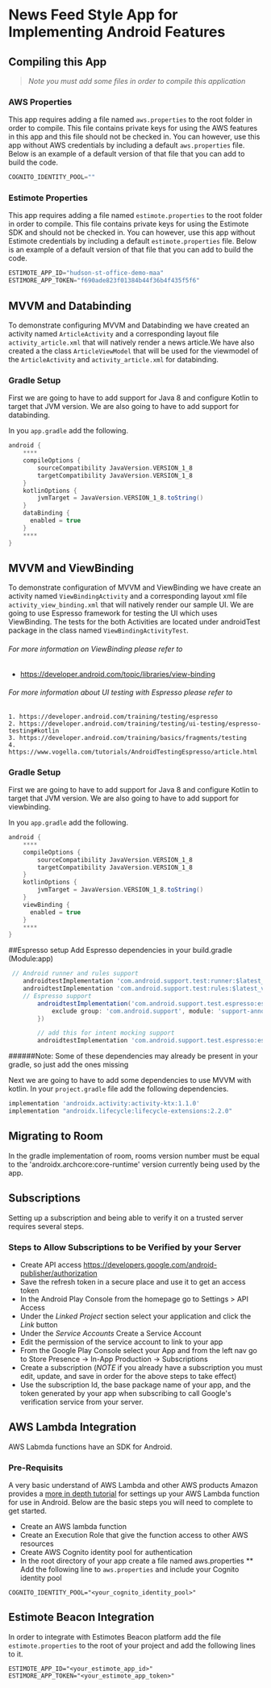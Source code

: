 # News Feed Style App for Implementing Android Features 

## Compiling this App
> *Note you must add some files in order to compile this application*

### AWS Properties
This app requires adding a file named `aws.properties` to the root folder in order to compile. This file contains private keys for using the AWS features in this app and this file should not be checked in.  You can however, use this app without AWS credentials by including a default `aws.properties` file.  Below is an example of a default version of that file that you can add to build the code.

```javascript
COGNITO_IDENTITY_POOL=""
```

### Estimote Properties
This app requires adding a file named `estimote.properties` to the root folder in order to compile.  This file contains private keys for using the Estimote SDK and should not be checked in.  You can however, use this app without Estimote credentials by including a default `estimote.properties` file.  Below is an example of a default version of that file that you can add to build the code. 

```javascript
ESTIMOTE_APP_ID="hudson-st-office-demo-maa"
ESTIMORE_APP_TOKEN="f690ade823f01384b44f36b4f435f5f6"
```

## MVVM and Databinding 
To demonstrate configuring MVVM and Databinding we have created an activity named `ArticleActivity` and a corresponding layout file `activity_article.xml` that will natively render a news article.We have also created a the class `ArticleViewModel` that will be used for the viewmodel of the `ArticleActivity` and `activity_article.xml` for databinding.

### Gradle Setup
First we are going to have to add support for Java 8 and configure Kotlin to target that JVM version. We are also going to have to add support for databinding. 

In you `app.gradle` add the following.
```groovy
android {
    ****
    compileOptions {
        sourceCompatibility JavaVersion.VERSION_1_8
        targetCompatibility JavaVersion.VERSION_1_8
    }
    kotlinOptions {
        jvmTarget = JavaVersion.VERSION_1_8.toString()
    }
    dataBinding {
      enabled = true
    }
    ****
}
```

## MVVM and ViewBinding
To demonstrate configuration of MVVM and ViewBinding we have create an activity named `ViewBindingActivity` and a corresponding layout xml file `activity_view_binding.xml` that will natively render our sample UI. We are going to use Espresso framework for testing the UI which uses ViewBinding. The tests for the both Activities are located under androidTest package in the class named `ViewBindingActivityTest`.
###### For more information on ViewBinding please refer to
 * https://developer.android.com/topic/libraries/view-binding
###### For more information about UI testing with Espresso please refer to
    1. https://developer.android.com/training/testing/espresso
    2. https://developer.android.com/training/testing/ui-testing/espresso-testing#kotlin
    3. https://developer.android.com/training/basics/fragments/testing
    4. https://www.vogella.com/tutorials/AndroidTestingEspresso/article.html
### Gradle Setup
First we are going to have to add support for Java 8 and configure Kotlin to target that JVM version. We are also going to have to add support for viewbinding.

In you `app.gradle` add the following.
```groovy
android {
    ****
    compileOptions {
        sourceCompatibility JavaVersion.VERSION_1_8
        targetCompatibility JavaVersion.VERSION_1_8
    }
    kotlinOptions {
        jvmTarget = JavaVersion.VERSION_1_8.toString()
    }
    viewBinding {
      enabled = true
    }
    ****
}
```
##Espresso setup
Add Espresso dependencies in your build.gradle (Module:app)
```groovy
 // Android runner and rules support
    androidtestImplementation 'com.android.support.test:runner:$latest_version_test_runner'
    androidtestImplementation 'com.android.support.test:rules:$latest_version_test_runner'
    // Espresso support
        androidtestImplementation('com.android.support.test.espresso:espresso-core:$latest_version_espresso', {
            exclude group: 'com.android.support', module: 'support-annotations'
        })

        // add this for intent mocking support
        androidtestImplementation 'com.android.support.test.espresso:espresso-intents:$latest_version_espresso'
```
######Note: Some of these dependencies may already be present in your gradle, so just add the ones missing

Next we are going to have to add some dependencies to use MVVM with kotlin.  In your `project.gradle` file add the following dependencies.
```groovy
implementation 'androidx.activity:activity-ktx:1.1.0'
implementation "androidx.lifecycle:lifecycle-extensions:2.2.0"
```

## Migrating to Room
In the gradle implementation of room, rooms version number must be equal to the 'androidx.archcore:core-runtime' version currently being used by the app.

## Subscriptions
Setting up a subscription and being able to verify it on a trusted server requires several steps. 

### Steps to Allow Subscriptions to be Verified by your Server
* Create API access https://developers.google.com/android-publisher/authorization
* Save the refresh token in a secure place and use it to get an access token 
* In the Android Play Console from the homepage go to Settings > API Access
* Under the _Linked Project_ section select your application and click the _Link_ button 
* Under the _Service Accounts_ Create a Service Account
* Edit the permission of the service account to link to your app
* From the Google Play Console select your App and from the left nav go to Store Presence -> In-App Production -> Subscriptions 
* Create a subscription (*NOTE* if you already have a subscription you must edit, update, and save in order for the above steps to take effect)
* Use the subscription Id, the base package name of your app, and the token generated by your app when subscribing to call Google's verification service from your server.  

## AWS Lambda Integration 

AWS Labmda functions have an SDK for Android.  

### Pre-Requisits
A very basic understand of AWS Lambda and other AWS products
Amazon provides a [more in depth tutorial](https://docs.aws.amazon.com/lambda/latest/dg/with-android-example.html) for settings up your AWS Lambda function for use in Android.  Below are the basic steps you will need to complete to get started.  

* Create an AWS lambda function
* Create an Execution Role that give the function access to other AWS resources 
* Create AWS Cognito identity pool for authentication
* In the root directory of your app create a file named aws.properties
** Add the following line to `aws.properties` and include your Cognito identity pool
```
COGNITO_IDENTITY_POOL="<your_cognito_identity_pool>"
```

## Estimote Beacon Integration
In order to integrate with Estimotes Beacon platform add the file `estimote.properties` to the root of your project and add the following lines to it.
```
ESTIMOTE_APP_ID="<your_estimote_app_id>"
ESTIMORE_APP_TOKEN="<your_estimote_app_token>"
```
